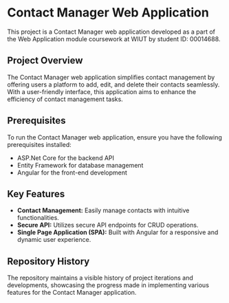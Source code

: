 # Contact Manager Web Application

This project is a Contact Manager web application developed as a part of the Web Application module coursework at WIUT by student ID: 00014688.

## Project Overview
The Contact Manager web application simplifies contact management by offering users a platform to add, edit, and delete their contacts seamlessly. With a user-friendly interface, this application aims to enhance the efficiency of contact management tasks.

## Prerequisites
To run the Contact Manager web application, ensure you have the following prerequisites installed:
- ASP.Net Core for the backend API
- Entity Framework for database management
- Angular for the front-end development

## Key Features
- **Contact Management:** Easily manage contacts with intuitive functionalities.
- **Secure API:** Utilizes secure API endpoints for CRUD operations.
- **Single Page Application (SPA):** Built with Angular for a responsive and dynamic user experience.

## Repository History
The repository maintains a visible history of project iterations and developments, showcasing the progress made in implementing various features for the Contact Manager application.

